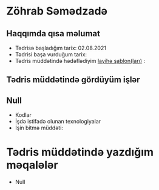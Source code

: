 # Zöhrab Səmədzadə
## Haqqımda qısa məlumat

- Tədrisə başladığım tarix: 02.08.2021
- Tədrisi başa vurduğum tarix:
- Tədris müddətində hədəflədiyim [layihə şablon(ları)](https://preview.themeforest.net/item/spirit-portfolioresume-html-template-for-developers-programmers-and-freelancers/full_screen_preview/17094383?_ga=2.251962637.524519555.1629794387-1871046316.1628592360) :

## Tədris müddətində gördüyüm işlər

## Null
- Kodlar
- İşdə istifadə olunan texnologiyalar
- İşin bitmə müddəti:

# Tədris müddətində yazdığım məqalələr

- Null
